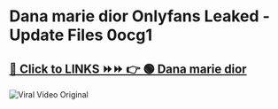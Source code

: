 
 # Dana marie dior Onlyfans Leaked - Update Files 0ocg1

## <h2><a href="https://clipsfans.com/Dana_marie_dior&ref=git">🔗 Click to LINKS ⏩⏩ 👉 🟢 Dana marie dior </a></h2>

<a href="https://clipsfans.com/Dana_marie_dior&ref=git" rel="nofollow" data-target="animated-image.originalLink"><img src="https://i.ibb.co.com/xMMVF88/686577567.gif" alt="Viral Video Original" style="max-width: 100%; display: inline-block;" data-target="animated-image.originalImage"></a>

